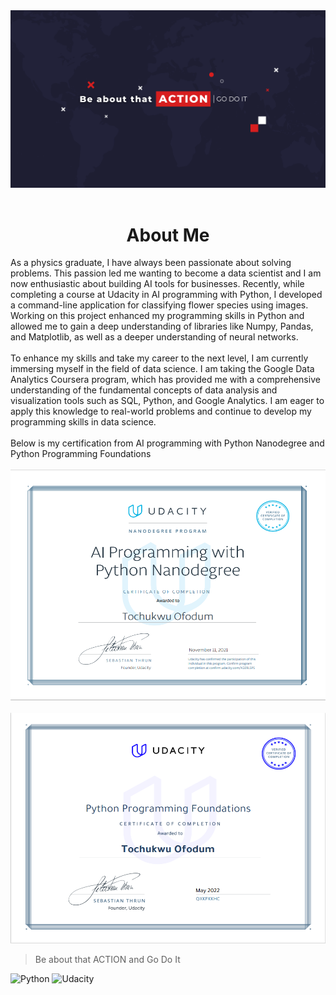 <img src="assets/my_banner.png" alt="banner containing the words 'be about that action and go do it'">
<br>
<br>
<h1 align='center'>About Me</h1>
As a physics graduate, I have always been passionate about solving problems. This passion led me wanting to become a data scientist and I am now enthusiastic about building AI tools for businesses. Recently, while completing a course at Udacity in AI programming with Python, I developed a command-line application for classifying flower species using images. Working on this project enhanced my programming skills in Python and allowed me to gain a deep understanding of libraries like Numpy, Pandas, and Matplotlib, as well as a deeper understanding of neural networks.
<br>
<br>
To enhance my skills and take my career to the next level, I am currently immersing myself in the field of data science. I am taking the Google Data Analytics Coursera program, which has provided me with a comprehensive understanding of the fundamental concepts of data analysis and visualization tools such as SQL, Python, and Google Analytics. I am eager to apply this knowledge to real-world problems and continue to develop my programming skills in data science.
<br>
<br>
Below is my certification from AI programming with Python Nanodegree and Python Programming Foundations
<br>
<br>
<img src="assets/cert_ai_with_py.png" alt="Certification AI with Python Nanodegree" width="512" height="369">
<br>
<br>
<img src="assets/cert_py_foundations.png" alt="Certification Python Foundations from Udacity" width="512" height="369">

>Be about that ACTION and Go Do It

![Python](https://img.shields.io/badge/python-3670A0?style=for-the-badge&logo=python&logoColor=ffdd54)  ![Udacity](https://img.shields.io/badge/Udacity-grey?style=for-the-badge&logo=udacity&logoColor=15B8E6)
